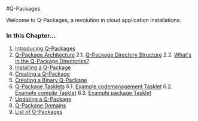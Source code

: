 [qpintro]: /pylabsdoc/#/PyLabs50/Q-Packages/QPIntro
[qparchitecture]: /pylabsdoc/#/PyLabs50/Q-Packages/QPackageArchitecture
[qpinstall]: /pylabsdoc/#/PyLabs50/Q-Packages/QPInstall
[qpcreate]: /pylabsdoc/#/PyLabs50/Q-Packages/QPCcreate
[qpcreatebinary]: /pylabsdoc/#/PyLabs50/Q-Packages/QPCcreatebinary
[qptasklets]: /pylabsdoc/#/PyLabs50/Q-Packages/QPTasklets
[codemgmt]: /pylabsdoc/#/PyLabs50/Q-Packages/CodeManagement
[compile]: /pylabsdoc/#/PyLabs50/Q-Packages/Compile
[package]: /pylabsdoc/#/PyLabs50/Q-Packages/Package
[qpupdate]: /pylabsdoc/#/PyLabs50/Q-Packages/QPUpdate
[qpdomains]: /pylabsdoc/#/PyLabs50/Q-Packages/QPDomains
[qplist]: /pylabsdoc/#/PyLabs50/Q-Packages/QPList


#Q-Packages

Welcome to Q-Packages, a revolution in cloud application installations.


### In this Chapter...
1. [Introducing Q-Packages][qpintro]
2. [Q-Package Architecture][qparchitecture]
2.1. [Q-Package Directory Structure][qparchitecture]
2.2. [What's in the Q-Package Directories?][qparchitecture]
3. [Installing a Q-Package][qpinstall]
4. [Creating a Q-Package][qpcreate]
5. [Creating a Binary Q-Package][qpcreatebinary]
6. [Q-Package Tasklets][qptasklets]
6.1. [Example codemanagement Tasklet][codemgmt]
6.2. [Example compile Tasklet][compile]
6.3. [Example package Tasklet][package]
7. [Updating a Q-Package][qpupdate]
8. [Q-Package Domains][qpdomains]
9. [List of Q-Packages][qplist]
